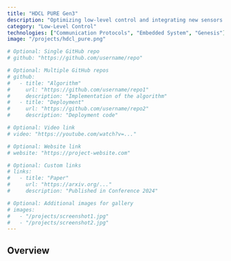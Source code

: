 ```yaml
---
title: "HDCL PURE Gen3"
description: "Optimizing low-level control and integrating new sensors for PURE ballbot."
category: "Low-Level Control"
technologies: ["Communication Protocols", "Embedded System", "Genesis"]
image: "/projects/hdcl_pure.png"

# Optional: Single GitHub repo
# github: "https://github.com/username/repo"

# Optional: Multiple GitHub repos
# github:
#   - title: "Algorithm"
#     url: "https://github.com/username/repo1"
#     description: "Implementation of the algorithm"
#   - title: "Deployment"
#     url: "https://github.com/username/repo2"
#     description: "Deployment code"

# Optional: Video link
# video: "https://youtube.com/watch?v=..."

# Optional: Website link
# website: "https://project-website.com"

# Optional: Custom links
# links:
#   - title: "Paper"
#     url: "https://arxiv.org/..."
#     description: "Published in Conference 2024"

# Optional: Additional images for gallery
# images:
#   - "/projects/screenshot1.jpg"
#   - "/projects/screenshot2.jpg"
---
```


## Overview
